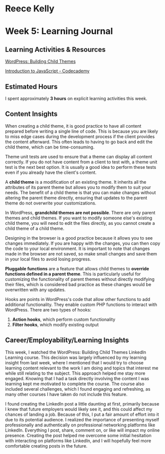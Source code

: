 # Reece Kelly
# Week 5: Learning Journal

## Learning Activities & Resources

[WordPress: Building Child Themes](https://www.linkedin.com/learning/wordpress-building-child-themes-3/level-up-to-wordpress-developer?u=2223545)

[Introduction to JavaScript - Codecademy](https://www.codecademy.com/enrolled/courses/introduction-to-javascript)

## Estimated Hours

I spent approximately **3 hours** on explicit learning activities this week.

## Content Insights

When creating a child theme, it is good practice to have all content prepared before writing a single line of code. This is because you are likely to miss edge cases during the development process if the client provides the content afterward. This often leads to having to go back and edit the child theme, which can be time-consuming.

Theme unit tests are used to ensure that a theme can display all content correctly. If you do not have content from a client to test with, a theme unit test is the next best option. It is usually a good idea to perform these tests even if you already have the client's content.

A **child theme** is a modification of an existing theme. It inherits all the attributes of its parent theme but allows you to modify them to suit your needs. The benefit of a child theme is that you can make changes without altering the parent theme directly, ensuring that updates to the parent theme do not overwrite your customizations.

In WordPress, **grandchild themes are not possible**. There are only parent themes and child themes. If you want to modify someone else's existing child theme, you will need to edit the files directly, as you cannot create a child theme of a child theme.

Designing in the browser is a good practice because it allows you to see changes immediately. If you are happy with the changes, you can then copy the code to your local environment. It is important to note that changes made in the browser are not saved, so make small changes and save them in your local files to avoid losing progress.

**Pluggable functions** are a feature that allows child themes to **override functions defined in a parent theme**. This is particularly useful for customizing the functionality of parent themes without directly modifying their files, which is considered bad practice as these changes would be overwritten with any updates.

Hooks are points in WordPress's code that allow other functions to add additional functionality. They enable custom PHP functions to interact with WordPress. There are two types of hooks:
1. **Action hooks**, which perform custom functionality
2. **Filter hooks**, which modify existing output

## Career/Employability/Learning Insights

This week, I watched the WordPress: Building Child Themes LinkedIn Learning course. This decision was largely influenced by my learning insight from last week, where I mentioned that I would try to choose learning content relevant to the work I am doing and topics that interest me while still relating to the subject. This approach helped me stay more engaged. Knowing that I had a task directly involving the content I was learning kept me motivated to complete the course. The course also included several challenges, which I found engaging and refreshing, as many other courses I have taken do not include this feature.

I found creating the LinkedIn post a little daunting at first, primarily because I knew that future employers would likely see it, and this could affect my chances of landing a job. Because of this, I put a fair amount of effort into it due to its potential audience. I realized the importance of presenting myself professionally and authentically on professional networking platforms like LinkedIn. Everything I post, share, comment on, or like will impact my online presence. Creating the post helped me overcome some initial hesitation with interacting on platforms like LinkedIn, and I will hopefully feel more comfortable creating posts in the future.






